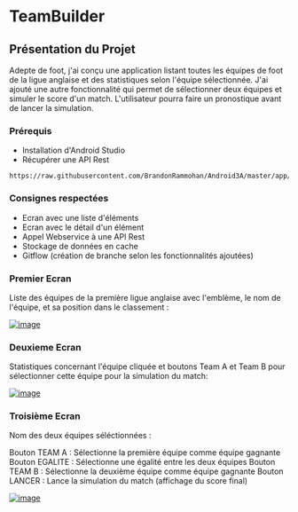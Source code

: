 # TeamBuilder


## Présentation du Projet

Adepte de foot, j'ai conçu une application listant toutes les équipes de foot de la ligue anglaise et des statistiques selon l'équipe sélectionnée.
J'ai ajouté une autre fonctionnalité qui permet de sélectionner deux équipes et simuler le score d'un match. L'utilisateur pourra faire un pronostique avant de lancer la simulation.

### Prérequis

* Installation d'Android Studio
* Récupérer une API Rest
```
https://raw.githubusercontent.com/BrandonRammohan/Android3A/master/app/src/main/java/com/example/myapplication/teams.json
```

### Consignes respectées

* Ecran avec une liste d'éléments
* Ecran avec le détail d'un élément
* Appel Webservice à une API Rest
* Stockage de données en cache
* Gitflow (création de branche selon les fonctionnalités ajoutées)


### Premier Ecran

Liste des équipes de la première ligue anglaise avec l'emblème, le nom de l'équipe, et sa position dans le classement :

[
![image](https://user-images.githubusercontent.com/62753668/83982707-045a4700-a929-11ea-9cb3-0fc9be378887.png)
](url)

### Deuxieme Ecran 

Statistiques concernant l'équipe cliquée et boutons Team A et Team B pour sélectionner cette équipe pour la simulation du match:

[
![image](https://user-images.githubusercontent.com/62753668/83982735-4a170f80-a929-11ea-9117-b673e1e7703a.png)
](url)

### Troisième Ecran 
Nom des deux équipes séléctionnées :

Bouton TEAM A : Sélectionne la première équipe comme équipe gagnante
Bouton EGALITE : Sélectionne une égalité entre les deux équipes
Bouton TEAM B : Sélectionne la deuxième équipe comme équipe gagnante
Bouton LANCER : Lance la simulation du match (affichage du score final)

[
![image](https://user-images.githubusercontent.com/62753668/83982836-ffe25e00-a929-11ea-80b7-9fd807377e36.png)
](url)

